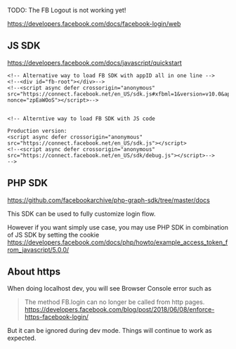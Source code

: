 TODO: The FB Logout is not working yet!

https://developers.facebook.com/docs/facebook-login/web

## JS SDK

https://developers.facebook.com/docs/javascript/quickstart

```
<!-- Alternative way to load FB SDK with appID all in one line -->
<!--<div id="fb-root"></div>-->
<!--<script async defer crossorigin="anonymous" src="https://connect.facebook.net/en_US/sdk.js#xfbml=1&version=v10.0&appId=333980400998341" nonce="zpEaWOoS"></script>-->


<!-- Alterntive way to load FB SDK with JS code

Production version:
<script async defer crossorigin="anonymous" src="https://connect.facebook.net/en_US/sdk.js"></script>
<!--<script async defer crossorigin="anonymous" src="https://connect.facebook.net/en_US/sdk/debug.js"></script>-->
-->

```

## PHP SDK

https://github.com/facebookarchive/php-graph-sdk/tree/master/docs

This SDK can be used to fully customize login flow.

However if you want simply use case, you may use PHP SDK in combination of JS SDK by setting the cookie
https://developers.facebook.com/docs/php/howto/example_access_token_from_javascript/5.0.0/

## About https

When doing localhost dev, you will see Browser Console error such as

> The method FB.login can no longer be called from http pages. https://developers.facebook.com/blog/post/2018/06/08/enforce-https-facebook-login/

But it can be ignored during dev mode. Things will continue to work as expected.